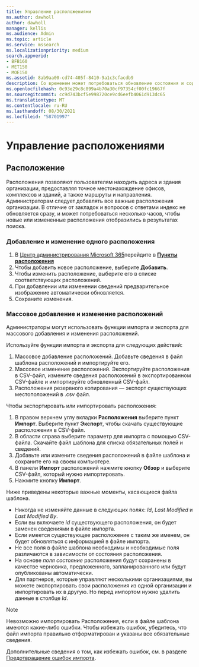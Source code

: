 ```yaml
---
title: Управление расположениями
ms.author: dawholl
author: dawholl
manager: kellis
ms.audience: Admin
ms.topic: article
ms.service: mssearch
ms.localizationpriority: medium
search.appverid:
- BFB160
- MET150
- MOE150
ms.assetid: 8ab9aa00-cd74-405f-8410-9a1c3cfacdb9
description: Со временем может потребоваться обновление состояния и содержимого расположения, чтобы обеспечить его релевантность. 
ms.openlocfilehash: 0c93e29c8c899a4b70a30cf97354cf00fc19667f
ms.sourcegitcommit: cc9d743bcf5e998720ce9cd6eefb4061d913dc65
ms.translationtype: MT
ms.contentlocale: ru-RU
ms.lasthandoff: 08/30/2021
ms.locfileid: "58701997"
---
```

# <a name="manage-locations"></a>Управление расположениями

## <a name="location"></a>Расположение

Расположения позволяют пользователям находить адреса и здания организации, предоставляя точное местонахождение офисов, комплексов и зданий, а также маршруты и направления. Администраторам следует добавлять все важные расположения организации. В отличие от закладок и вопросов с ответами индекс не обновляется сразу, и может потребоваться несколько часов, чтобы новые или измененные расположения отобразились в результатах поиска.

### <a name="add-or-edit-a-single-location"></a>Добавление и изменение одного расположения

1. В [Центр администрирования Microsoft 365](https://admin.microsoft.com)перейдите в [**Пункты расположения**](https://admin.microsoft.com/Adminportal/Home#/MicrosoftSearch/locations)
1. Чтобы добавить новое расположение, выберите **Добавить**.
1. Чтобы изменить расположение, выберите его в списке соответствующих расположений.
1. При добавлении или изменении сведений предварительное изображение автоматически обновляется.
1. Сохраните изменения.

### <a name="bulk-add-or-edit-locations"></a>Массовое добавление и изменение расположений

Администраторы могут использовать функции импорта и экспорта для массового добавления и изменения расположений.

Используйте функции импорта и экспорта для следующих действий:

1. Массовое добавление расположений. Добавьте сведения в файл шаблона расположений и импортируйте его.
1. Массовое изменение расположений. Экспортируйте расположения в CSV-файл, измените сведения расположений в экспортированном CSV-файле и импортируйте обновленный CSV-файл.
1. Расположения резервного копирования — экспорт существующих местоположений в .csv файл.

Чтобы экспортировать или импортировать расположения:

1. В правом верхнем углу вкладки **Расположения** выберите пункт **Импорт**.
Выберите пункт **Экспорт**, чтобы скачать существующие расположения в CSV-файл.
1. В области справа выберите параметр для импорта с помощью CSV-файла.
Скачайте файл шаблона для списка обязательных полей и сведений.
1. Добавьте или измените сведения расположений в файле шаблона и сохраните его на своем компьютере.
1. В панели **Импорт** расположений нажмите кнопку **Обзор** и выберите CSV-файл, который нужно импортировать.
1. Нажмите кнопку **Импорт**.

Ниже приведены некоторые важные моменты, касающиеся файла шаблона.

- Никогда не изменяйте данные в следующих полях: *Id*, *Last Modified* и *Last Modified By*.
- Если вы включаете *id* существующего расположения, он будет заменен сведениями в файле импорта.
- Если имеется существующее расположение с таким же именем, он будет обновляться с информацией в файле импорта.
- Не все поля в файле шаблона необходимы и необходимые поля различаются в зависимости от состояния расположения.
- На основе *поля состояние* расположения будут сохранены в качестве черновика, предложенного, запланированного или будут опубликованы автоматически.
- Для партнеров, которые управляют несколькими организациями, вы можете экспортировать свои расположения из одной организации и импортировать их в другую. Но перед импортом нужно удалить данные в столбце *Id*.

> [!NOTE]
> Невозможно импортировать Расположения, если в файле шаблона имеются какие-либо ошибки. Чтобы избежать ошибок, убедитесь, что файл импорта правильно отформатирован и указаны все обязательные сведения.

Дополнительные сведения о том, как избежать ошибок, см. в разделе [Предотвращение ошибок импорта](manage-bookmarks.md#prevent-import-errors).
